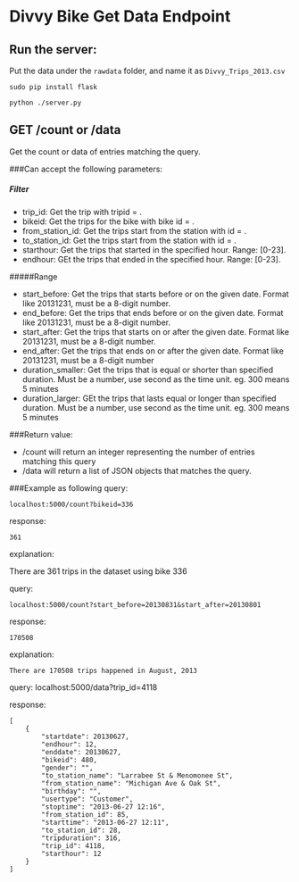 Divvy Bike Get Data Endpoint
=====

Run the server:
-----
Put the data under the `rawdata` folder, and name it as `Divvy_Trips_2013.csv`

	sudo pip install flask

	python ./server.py


GET /count or /data
-----
Get the count or data of entries matching the query.

###Can accept the following parameters:
##### Filter
* trip_id: Get the trip with tripid = <value>.
* bikeid: Get the trips for the bike with bike id = <value>.
* from_station_id: Get the trips start from the station with id = <value>.
* to_station_id: Get the trips start from the station with id = <value>.
* starthour: Get the trips that started in the specified hour. Range: [0-23].
* endhour: GEt the trips that ended in the specified hour. Range: [0-23].

#####Range
* start_before: Get the trips that starts before or on the given date. Format like 20131231, must be a 8-digit number.
* end_before: Get the trips that ends before or on the given date. Format like 20131231, must be a 8-digit number.
* start_after: Get the trips that starts on or after the given date. Format like 20131231, must be a 8-digit number.
* end_after: Get the trips that ends on or after the given date. Format like 20131231, must be a 8-digit number
* duration_smaller: Get the trips that is equal or shorter than specified duration. Must be a number, use second as the time unit. eg. 300 means 5 minutes
* duration_larger: GEt the trips that lasts equal or longer than specified duration. Must be a number, use second as the time unit. eg. 300 means 5 minutes

###Return value:
* /count will return an integer representing the number of entries matching this query
* /data will return a list of JSON objects that matches the query. 

###Example as following
query:

	localhost:5000/count?bikeid=336

response:

	361

explanation:

There are 361 trips in the dataset using bike 336

query:

	localhost:5000/count?start_before=20130831&start_after=20130801

response:

	170508

explanation:

	There are 170508 trips happened in August, 2013

query:
	localhost:5000/data?trip_id=4118

response:

	[
    	{
        	"startdate": 20130627,
            "endhour": 12,
            "enddate": 20130627,
            "bikeid": 480,
            "gender": "",
            "to_station_name": "Larrabee St & Menomonee St",
            "from_station_name": "Michigan Ave & Oak St",
            "birthday": "",
            "usertype": "Customer",
            "stoptime": "2013-06-27 12:16",
            "from_station_id": 85,
            "starttime": "2013-06-27 12:11",
            "to_station_id": 28,
            "tripduration": 316,
            "trip_id": 4118,
            "starthour": 12
        }
    ]
